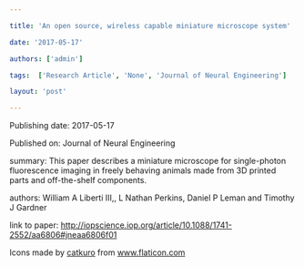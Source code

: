 ---
title: 'An open source, wireless capable miniature microscope system'
date: '2017-05-17'
authors: ['admin']
tags:  ['Research Article', 'None', 'Journal of Neural Engineering']
layout: 'post'
---
Publishing date: 2017-05-17

Published on: Journal of Neural Engineering

summary: This paper describes a miniature microscope for single-photon fluorescence imaging in freely behaving animals made from 3D printed parts and off-the-shelf components.

authors: William A Liberti III,, L Nathan Perkins, Daniel P Leman and Timothy J Gardner

link to paper: http://iopscience.iop.org/article/10.1088/1741-2552/aa6806#jneaa6806f01

Icons made by <a href="https://www.flaticon.com/free-icon/bookshelves_3576884" title="catkuro">catkuro</a> from <a href="https://www.flaticon.com/" title="Flaticon"> www.flaticon.com</a>